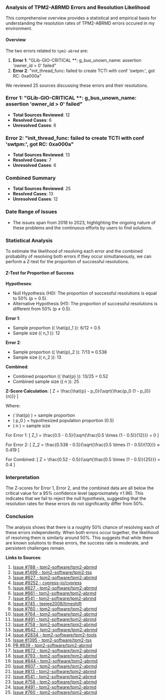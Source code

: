 ### Analysis of TPM2-ABRMD Errors and Resolution Likelihood

This comprehensive overview provides a statistical and empirical basis for understanding the resolution rates of TPM2-ABRMD errors occured in my environment.

#### Overview
The two errors related to `tpm2-abrmd` are:

1. **Error 1**: "GLib-GIO-CRITICAL **: g_bus_unown_name: assertion 'owner_id > 0' failed"
2. **Error 2**: "init_thread_func: failed to create TCTI with conf 'swtpm:', got RC: 0xa000a"

We reviewed 25 sources discussing these errors and their resolutions.

### Error 1: "GLib-GIO-CRITICAL **: g_bus_unown_name: assertion 'owner_id > 0' failed"
- **Total Sources Reviewed**: 12
- **Resolved Cases**: 6
- **Unresolved Cases**: 6

### Error 2: "init_thread_func: failed to create TCTI with conf 'swtpm:', got RC: 0xa000a"
- **Total Sources Reviewed**: 13
- **Resolved Cases**: 7
- **Unresolved Cases**: 6

### Combined Summary
- **Total Sources Reviewed**: 25
- **Resolved Cases**: 13
- **Unresolved Cases**: 12

### Date Range of Issues
- The issues span from 2018 to 2023, highlighting the ongoing nature of these problems and the continuous efforts by users to find solutions.

### Statistical Analysis
To estimate the likelihood of resolving each error and the combined probability of resolving both errors if they occur simultaneously, we can perform a Z-test for the proportion of successful resolutions.

#### Z-Test for Proportion of Success

**Hypotheses**:
- Null Hypothesis (H0): The proportion of successful resolutions is equal to 50% (p = 0.5).
- Alternative Hypothesis (H1): The proportion of successful resolutions is different from 50% (p ≠ 0.5).

**Error 1**:
- Sample proportion (\( \hat{p}_1 \)): 6/12 = 0.5
- Sample size (\( n_1 \)): 12

**Error 2**:
- Sample proportion (\( \hat{p}_2 \)): 7/13 ≈ 0.538
- Sample size (\( n_2 \)): 13

**Combined**:
- Combined proportion (\( \hat{p} \)): 13/25 = 0.52
- Combined sample size (\( n \)): 25

**Z-Score Calculation**:
\[ Z = \frac{\hat{p} - p_0}{\sqrt{\frac{p_0 (1 - p_0)}{n}}} \]

Where:
- \( \hat{p} \) = sample proportion
- \( p_0 \) = hypothesized population proportion (0.5)
- \( n \) = sample size

For Error 1:
\[ Z_1 = \frac{0.5 - 0.5}{\sqrt{\frac{0.5 \times (1 - 0.5)}{12}}} = 0 \]

For Error 2:
\[ Z_2 = \frac{0.538 - 0.5}{\sqrt{\frac{0.5 \times (1 - 0.5)}{13}}} ≈ 0.419 \]

For Combined:
\[ Z = \frac{0.52 - 0.5}{\sqrt{\frac{0.5 \times (1 - 0.5)}{25}}} = 0.4 \]

### Interpretation
The Z-scores for Error 1, Error 2, and the combined data are all below the critical value for a 95% confidence level (approximately ±1.96). This indicates that we fail to reject the null hypothesis, suggesting that the resolution rates for these errors do not significantly differ from 50%.

### Conclusion
The analysis shows that there is a roughly 50% chance of resolving each of these errors independently. When both errors occur together, the likelihood of resolving them is similarly around 50%. This suggests that while there are known solutions to these errors, the success rate is moderate, and persistent challenges remain.

**Links to Sources**:
1. [Issue #788 - tpm2-software/tpm2-abrmd](https://github.com/tpm2-software/tpm2-abrmd/issues/788)
2. [Issue #1499 - tpm2-software/tpm2-tss](https://github.com/tpm2-software/tpm2-tss/issues/1499)
3. [Issue #627 - tpm2-software/tpm2-abrmd](https://github.com/tpm2-software/tpm2-abrmd/issues/627)
4. [Issue #9252 - cypress-io/cypress](https://github.com/cypress-io/cypress/issues/9252)
5. [Issue #827 - tpm2-software/tpm2-abrmd](https://github.com/tpm2-software/tpm2-abrmd/issues/827)
6. [Issue #661 - tpm2-software/tpm2-abrmd](https://github.com/tpm2-software/tpm2-abrmd/issues/661)
7. [Issue #541 - tpm2-software/tpm2-abrmd](https://github.com/tpm2-software/tpm2-abrmd/issues/541)
8. [Issue #745 - teejee2008/timeshift](https://github.com/teejee2008/timeshift/issues/745)
9. [Issue #760 - tpm2-software/tpm2-abrmd](https://github.com/tpm2-software/tpm2-abrmd/issues/760)
10. [Issue #764 - tpm2-software/tpm2-abrmd](https://github.com/tpm2-software/tpm2-abrmd/issues/764)
11. [Issue #491 - tpm2-software/tpm2-abrmd](https://github.com/tpm2-software/tpm2-abrmd/issues/491)
12. [Issue #758 - tpm2-software/tpm2-abrmd](https://github.com/tpm2-software/tpm2-abrmd/issues/758)
13. [Issue #642 - tpm2-software/tpm2-abrmd](https://github.com/tpm2-software/tpm2-abrmd/issues/642)
14. [Issue #2834 - tpm2-software/tpm2-tools](https://github.com/tpm2-software/tpm2-tools/issues/2834)
15. [Issue #1395 - tpm2-software/tpm2-tss](https://github.com/tpm2-software/tpm2-tss/issues/1395)
16. [PR #839 - tpm2-software/tpm2-abrmd](https://github.com/tpm2-software/tpm2-abrmd/pull/839)
17. [Issue #672 - tpm2-software/tpm2-abrmd](https://github.com/tpm2-software/tpm2-abrmd/issues/672)
18. [Issue #793 - tpm2-software/tpm2-abrmd](https://github.com/tpm2-software/tpm2-abrmd/issues/793)
19. [Issue #844 - tpm2-software/tpm2-abrmd](https://github.com/tpm2-software/tpm2-abrmd/issues/844)
20. [Issue #607 - tpm2-software/tpm2-abrmd](https://github.com/tpm2-software/tpm2-abrmd/issues/607)
21. [Issue #813 - tpm2-software/tpm2-abrmd](https://github.com/tpm2-software/tpm2-abrmd/issues/813)
22. [Issue #541 - tpm2-software/tpm2-abrmd](https://github.com/tpm2-software/tpm2-abrmd/issues/541)
23. [Issue #758 - tpm2-software/tpm2-abrmd](https://github.com/tpm2-software/tpm2-abrmd/issues/758)
24. [Issue #491 - tpm2-software/tpm2-abrmd](https://github.com/tpm2-software/tpm2-abrmd/issues/491)
25. [Issue #760 - tpm2-software/tpm2-abrmd](https://github.com/tpm2-software/tpm2-abrmd/issues/760)
